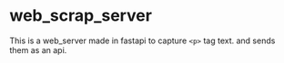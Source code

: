 # web_scrap_server

This is a web_server made in fastapi to capture ```<p>``` tag text. and sends them as an api. 

